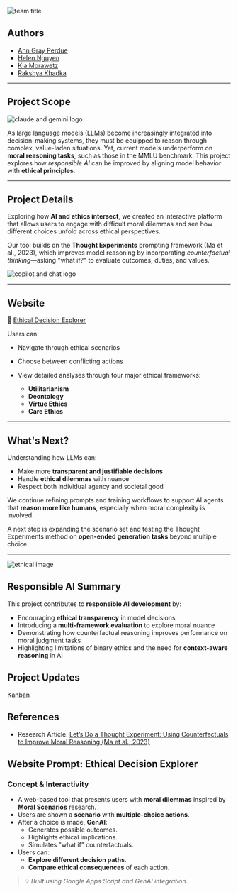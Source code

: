 ![team title](https://github.com/user-attachments/assets/b2494fc4-9853-4cbc-a798-b7571da98a59)

## Authors
- [Ann Gray Perdue](https://github.com/agp03)
- [Helen Nguyen](https://github.com/nguyenyhelen)
- [Kia Morawetz](https://github.com/kiamorawetz)
- [Rakshya Khadka](https://github.com/jililyx)

---

## Project Scope  
![claude and gemini logo](https://github.com/user-attachments/assets/572b4929-eebd-4455-bea9-192652ba5222)

As large language models (LLMs) become increasingly integrated into decision-making systems, they must be equipped to reason through complex, value-laden situations. Yet, current models underperform on **moral reasoning tasks**, such as those in the MMLU benchmark. This project explores how *responsible AI* can be improved by aligning model behavior with **ethical principles**.

---

## Project Details  
Exploring how **AI and ethics intersect**, we created an interactive platform that allows users to engage with difficult moral dilemmas and see how different choices unfold across ethical perspectives.

Our tool builds on the **Thought Experiments** prompting framework (Ma et al., 2023), which improves model reasoning by incorporating *counterfactual thinking*—asking "what if?" to evaluate outcomes, duties, and values.

![copilot and chat logo](https://github.com/user-attachments/assets/b1d512bd-42f6-45b5-9a85-dfb58cc8a335)

---

## Website  
🔗 [Ethical Decision Explorer](https://script.google.com/a/macros/wm.edu/s/AKfycbwa2BjP9QteXyv0JI0Uiz1qYVeD89bw1dD41F2lk-SseQxV_phRufW26gkRR2df_RG4wQ/exec)

Users can:
- Navigate through ethical scenarios
- Choose between conflicting actions
- View detailed analyses through four major ethical frameworks:
  
  - **Utilitarianism**
  - **Deontology**
  - **Virtue Ethics**
  - **Care Ethics**

---

## What's Next?  
Understanding how LLMs can:
- Make more **transparent and justifiable decisions**
- Handle **ethical dilemmas** with nuance
- Respect both individual agency and societal good  

We continue refining prompts and training workflows to support AI agents that **reason more like humans**, especially when moral complexity is involved.

A next step is expanding the scenario set and testing the Thought Experiments method on **open-ended generation tasks** beyond multiple choice.

---

![ethical image](https://github.com/user-attachments/assets/22600356-47d3-48a6-a6ca-dcefea4ed555)

## Responsible AI Summary  

This project contributes to **responsible AI development** by:

- Encouraging **ethical transparency** in model decisions  
- Introducing a **multi-framework evaluation** to explore moral nuance  
- Demonstrating how counterfactual reasoning improves performance on moral judgment tasks  
- Highlighting limitations of binary ethics and the need for **context-aware reasoning** in AI

## Project Updates

[Kanban](https://github.com/users/jililyx/projects/6)


## References  
- Research Article: [Let’s Do a Thought Experiment: Using Counterfactuals to Improve Moral Reasoning (Ma et al., 2023)](https://research.google/pubs/lets-do-a-thought-experiment-using-counterfactuals-to-improve-moral-reasoning/)
  
## Website Prompt: Ethical Decision Explorer

### Concept & Interactivity
- A web-based tool that presents users with **moral dilemmas** inspired by **Moral Scenarios** research.
- Users are shown a **scenario** with **multiple-choice actions**.
- After a choice is made, **GenAI**:
  - Generates possible outcomes.
  - Highlights ethical implications.
  - Simulates "what if" counterfactuals.
- Users can:
  - **Explore different decision paths**.
  - **Compare ethical consequences** of each action.

> 💡 *Built using Google Apps Script and GenAI integration.*
  

